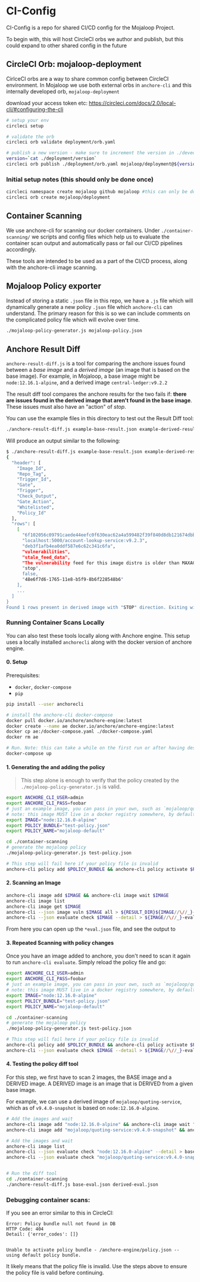 # CI-Config

CI-Config is a repo for shared CI/CD config for the Mojaloop Project.

To begin with, this will host CircleCI orbs we author and publish, but this could expand to other shared config in the future

## CircleCI Orb: mojaloop-deployment

CirlceCI orbs are a way to share common config between CircleCI environment. In Mojaloop we use both external orbs in `anchore-cli` and this internally developed orb, `mojaloop-deployment`

download your access token etc: https://circleci.com/docs/2.0/local-cli/#configuring-the-cli
```bash
# setup your env
circleci setup

# validate the orb
circleci orb validate deployment/orb.yaml

# publish a new version - make sure to increment the version in ./deveopment/version
version=`cat ./deployment/version`
circleci orb publish ./deployment/orb.yaml mojaloop/deployment@${version}
```

### Initial setup notes (this should only be done once)

```bash 
circleci namespace create mojaloop github mojaloop #this can only be done once per org
circleci orb create mojaloop/deployment
```

## Container Scanning

We use anchore-cli for scanning our docker containers. Under `./container-scanning/` we scripts and config files which help us to evaluate the container scan output and automatically pass or fail our CI/CD pipelines accordingly.

These tools are intended to be used as a part of the CI/CD process, along with the anchore-cli image scanning.

## Mojaloop Policy exporter

Instead of storing a static `.json` file in this repo, we have a `.js` file which will dynamically generate a new policy `.json` file which `anchore-cli` can understand. The primary reason for this is so we can include comments on the complicated policy file which will evolve over time.

```bash
./mojaloop-policy-generator.js mojaloop-policy.json
```

## Anchore Result Diff

`anchore-result-diff.js` is a tool for comparing the anchore issues found between a *base image* and a *derived image* (an image that is based on the base image). For example, in Mojaloop, a base image might be `node:12.16.1-alpine`, and a derived image `central-ledger:v9.2.2`

The result diff tool compares the anchore results for the two fails if: **there are issues found in the derived image that aren't found in the base image**. These issues must also have an "action" of *stop*.

You can use the example files in this directory to test out the Result Diff tool:

```bash
./anchore-result-diff.js example-base-result.json example-derived-result.json
```

Will produce an output similar to the following:
```bash
$ ./anchore-result-diff.js example-base-result.json example-derived-result.json
{
  "header": [
    "Image_Id",
    "Repo_Tag",
    "Trigger_Id",
    "Gate",
    "Trigger",
    "Check_Output",
    "Gate_Action",
    "Whitelisted",
    "Policy_Id"
  ],
  "rows": [
    [
      "6f102056c09791caede44eefc0f630eac62a4a599482f39f840d8db121674dbb",
      "localhost:5000/account-lookup-service:v9.2.3",
      "deb3f1afb4ea0ddf587e6c62c341c6fa",
      "vulnerabilities",
      "stale_feed_data",
      "The vulnerability feed for this image distro is older than MAXAGE (2) days",
      "stop",
      false,
      "48e6f7d6-1765-11e8-b5f9-8b6f228548b6"
    ],
    ...
  ]
}
Found 1 rows present in derived image with "STOP" direction. Exiting with error status.
```

### Running Container Scans Locally 

You can also test these tools locally along with Anchore engine. 
This setup uses a locally installed `anchorecli` along with the docker version of anchore engine.


#### 0. Setup

Prerequisites:
- `docker`, `docker-compose`
- `pip`

```bash
pip install --user anchorecli

# install the anchore-cli docker-compose
docker pull docker.io/anchore/anchore-engine:latest
docker create --name ae docker.io/anchore/anchore-engine:latest
docker cp ae:/docker-compose.yaml ./docker-compose.yaml
docker rm ae

# Run. Note: this can take a while on the first run or after having destroyed the containers
docker-compose up
```

#### 1. Generating the and adding the policy
> This step alone is enough to verify that the policy created by the `./mojaloop-policy-generator.js` is valid.

```bash
export ANCHORE_CLI_USER=admin
export ANCHORE_CLI_PASS=foobar
# just an example image, you can pass in your own, such as `mojaloop/quoting-service:latest`
# note: this image MUST live in a docker registry somewhere, by default this is Docker Hub
export IMAGE="node:12.16.0-alpine"
export POLICY_BUNDLE="test-policy.json"
export POLICY_NAME="mojaloop-default"

cd ./container-scanning
# generate the mojaloop policy
./mojaloop-policy-generator.js test-policy.json

# This step will fail here if your policy file is invalid
anchore-cli policy add $POLICY_BUNDLE && anchore-cli policy activate $POLICY_NAME
```

#### 2. Scanning an Image
```bash
anchore-cli image add $IMAGE && anchore-cli image wait $IMAGE
anchore-cli image list
anchore-cli image get $IMAGE
anchore-cli --json image vuln $IMAGE all > ${RESULT_DIR}${IMAGE//\//_}-vuln.json
anchore-cli --json evaluate check $IMAGE --detail > ${IMAGE//\//_}-eval.json
```

From here you can open up the `*eval.json` file, and see the output to 


#### 3. Repeated Scanning with policy changes

Once you have an image added to anchore, you don't need to scan it again to run `anchore-cli evaluate`. Simply reload the policy file and go:

```bash
export ANCHORE_CLI_USER=admin
export ANCHORE_CLI_PASS=foobar
# just an example image, you can pass in your own, such as `mojaloop/quoting-service:latest`
# note: this image MUST live in a docker registry somewhere, by default this is Docker Hub
export IMAGE="node:12.16.0-alpine"
export POLICY_BUNDLE="test-policy.json"
export POLICY_NAME="mojaloop-default"

cd ./container-scanning
# generate the mojaloop policy
./mojaloop-policy-generator.js test-policy.json

# This step will fail here if your policy file is invalid
anchore-cli policy add $POLICY_BUNDLE && anchore-cli policy activate $POLICY_NAME
anchore-cli --json evaluate check $IMAGE --detail > ${IMAGE//\//_}-eval.json
```

#### 4. Testing the policy diff tool

For this step, we first have to scan 2 images, the BASE image and a DERIVED image. A DERIVED image is an image that is DERIVED from a given base image. 

For example, we can use a derived image of `mojaloop/quoting-service`, which as of `v9.4.0-snapshot` is based on `node:12.16.0-alpine`.

```bash
# Add the images and wait
anchore-cli image add "node:12.16.0-alpine" && anchore-cli image wait "node:12.16.0-alpine"
anchore-cli image add "mojaloop/quoting-service:v9.4.0-snapshot" && anchore-cli image wait "mojaloop/quoting-service:v9.4.0-snapshot"

# Add the images and wait
anchore-cli image list
anchore-cli --json evaluate check "node:12.16.0-alpine" --detail > base-eval.json
anchore-cli --json evaluate check "mojaloop/quoting-service:v9.4.0-snapshot" --detail > derived-eval.json


# Run the diff tool
cd ./container-scanning
./anchore-result-diff.js base-eval.json derived-eval.json
```


### Debugging container scans:

If you see an error similar to this in CircleCI:

```
Error: Policy bundle null not found in DB
HTTP Code: 404
Detail: {'error_codes': []}


Unable to activate policy bundle - /anchore-engine/policy.json -- using default policy bundle.
```

It likely means that the policy file is invalid. Use the steps above to ensure the policy file is valid before continuing.


